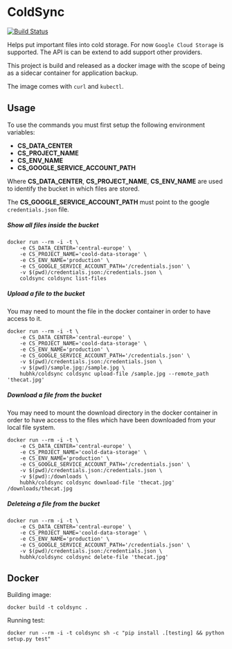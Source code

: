 # ColdSync

[![Build Status](https://travis-ci.org/GitHK/coldsync.svg?branch=master)](https://travis-ci.org/GitHK/coldsync)

Helps put important files into cold storage. For now `Google Cloud Storage` is supported.
The API is can be extend to add support other providers.

This project is build and released as a docker image with the scope of being 
as a sidecar container for application backup.

The image comes with `curl` and `kubectl`.
    
## Usage

To use the commands you must first setup the following environment variables:

- **CS_DATA_CENTER**  
- **CS_PROJECT_NAME**
- **CS_ENV_NAME** 
- **CS_GOOGLE_SERVICE_ACCOUNT_PATH**

Where **CS_DATA_CENTER**, **CS_PROJECT_NAME**, **CS_ENV_NAME** are used to identify the 
bucket in which files are stored.

The **CS_GOOGLE_SERVICE_ACCOUNT_PATH** must point to the google `credentials.json` file.


##### Show all files inside the bucket

    docker run --rm -i -t \
        -e CS_DATA_CENTER='central-europe' \
        -e CS_PROJECT_NAME='coold-data-storage' \
        -e CS_ENV_NAME='production' \
        -e CS_GOOGLE_SERVICE_ACCOUNT_PATH='/credentials.json' \
        -v $(pwd)/credentials.json:/credentials.json \
        coldsync coldsync list-files
        
##### Upload a file to the bucket

You may need to mount the file in the docker container in order to have access to it.

    docker run --rm -i -t \
        -e CS_DATA_CENTER='central-europe' \
        -e CS_PROJECT_NAME='coold-data-storage' \
        -e CS_ENV_NAME='production' \
        -e CS_GOOGLE_SERVICE_ACCOUNT_PATH='/credentials.json' \
        -v $(pwd)/credentials.json:/credentials.json \
        -v $(pwd)/sample.jpg:/sample.jpg \
        hubhk/coldsync coldsync upload-file /sample.jpg --remote_path 'thecat.jpg'

##### Download a file from the bucket

You may need to mount the download directory in the docker container in order to 
have access to the files which have been downloaded from your local file system.

    docker run --rm -i -t \
        -e CS_DATA_CENTER='central-europe' \
        -e CS_PROJECT_NAME='coold-data-storage' \
        -e CS_ENV_NAME='production' \
        -e CS_GOOGLE_SERVICE_ACCOUNT_PATH='/credentials.json' \
        -v $(pwd)/credentials.json:/credentials.json \
        -v $(pwd):/downloads \
        hubhk/coldsync coldsync download-file 'thecat.jpg' /downloads/thecat.jpg

##### Deleteing a file from the bucket

    docker run --rm -i -t \
        -e CS_DATA_CENTER='central-europe' \
        -e CS_PROJECT_NAME='coold-data-storage' \
        -e CS_ENV_NAME='production' \
        -e CS_GOOGLE_SERVICE_ACCOUNT_PATH='/credentials.json' \
        -v $(pwd)/credentials.json:/credentials.json \
        hubhk/coldsync coldsync delete-file 'thecat.jpg'


## Docker

Building image:

    docker build -t coldsync .

Running test:

    docker run --rm -i -t coldsync sh -c "pip install .[testing] && python setup.py test"